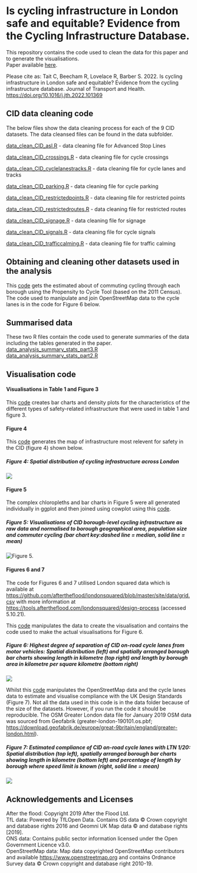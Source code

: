 # Is cycling infrastructure in London safe and equitable? Evidence from the Cycling Infrastructure Database.

This repository contains the code used to clean the data for this paper and to generate the visualisations.  
Paper available [here](https://doi.org/10.1016/j.jth.2022.101369).

Please cite as:
Tait C, Beecham R, Lovelace R, Barber S. 2022. Is cycling infrastructure in London safe and equitable? Evidence from the cycling infrastructure database. Journal of Transport and Health. https://doi.org/10.1016/j.jth.2022.101369

## CID data cleaning code 
The below files show the data cleaning process for each of the 9 CID datasets.  The data cleansed files can be found in the data subfolder.   

[data_clean_CID_asl.R](code/data_clean_CID_asl.R) - data cleaning file for Advanced Stop Lines  

[data_clean_CID_crossings.R](code/data_clean_CID_crossings.R) - data cleaning file for cycle crossings  

[data_clean_CID_cyclelanestracks.R](code/data_clean_CID_cyclelanetracks.R) - data cleaning file for cycle lanes and tracks  

[data_clean_CID_parking.R](code/data_clean_CID_parking.R) - data cleaning file for cycle parking  

[data_clean_CID_restrictedpoints.R](code/data_clean_CID_restrictedpoints.R) - data cleaning file for restricted points  

[data_clean_CID_restrictedroutes.R](code/data_clean_CID_restrictedroutes.R) - data cleaning file for restricted routes  

[data_clean_CID_signage.R](code/data_clean_CID_signage.R) - data cleaning file for signage  

[data_clean_CID_signals.R](code/data_clean_CID_signals.R) - data cleaning file for cycle signals  

[data_clean_CID_trafficcalming.R](code/data_clean_CID_trafficcalming.R) - data cleaning file for traffic calming

## Obtaining and cleaning other datasets used in the analysis  
This [code](code/get_pct_km_cycled.R) gets the estimated about of commuting cycling through each borough using the Propensity to Cycle Tool (based on the 2011 Census). The code used to manipulate and join OpenStreetMap data to the cycle lanes is in the code for Figure 6 below.    
  
## Summarised data
These two R files contain the code used to generate summaries of the data including the tables generated in the paper.  
[data_analysis_summary_stats_part3.R](code/data_analysis_summary_stats_part3.R)  
[data_analysis_summary_stats_part2.R](code/data_analysis_summary_stats_part2.R)
    
## Visualisation code  

#### Visualisations in Table 1 and Figure 3
This [code](code/visualise_characteristics.R) creates bar charts and density plots for the characteristics of the different types of safety-related infrastructure that were used in  table 1 and figure 3. 

#### Figure 4
This [code](code/visualise_all_assets.R) generates the map of infrastructure most relevent for safety in the CID (figure 4) shown below.
##### Figure 4: Spatial distribution of cycling infrastructure across London
![](images/Figure_4_resub.jpeg)

#### Figure 5
The complex chloropleths and bar charts in Figure 5 were all generated individually in ggplot and then joined using cowplot using this
[code](code/visualise_borough_chloropleths.R).
##### Figure 5: Visualisations of CID borough-level cycling infrastructure as raw data and normalised to borough geographical area, population size and commuter cycling (bar chart key:dashed line = median, solid line = mean) 
![Figure 5.](images/fig_5_full.jpeg)

#### Figures 6 and 7
The code for Figures 6 and 7 utilised London squared data which is available at https://github.com/aftertheflood/londonsquared/blob/master/site/data/grid.csv with more information at https://tools.aftertheflood.com/londonsquared/design-process (accessed 5.10.21).

This [code](code/visualise_cyclelanes.R) manipulates the data to create the visualisation and contains the code used to make the actual visualisations for Figure 6.
##### Figure 6: Highest degree of separation of CID on-road cycle lanes from motor vehicles: Spatial distribution (left) and spatially arranged borough bar charts showing length in kilometre (top right) and length by borough area in kilometre per square kilometre (bottom right)
![](images/Figure_6.jpeg) 

Whilst this [code](code/visualise_LTN1_20_compliance.R) manipulates the OpenStreetMap data and the cycle lanes data to estimate and visualise compliance with the UK Design Standards (Figure 7).  Not all the data used in this code is in the data folder because of the size of the datasets.  However, if you run the code it should be reproducible.  The OSM Greater London data file for January 2019 OSM data was sourced from Geofabrik (greater-london-190101.os.pbf; https://download.geofabrik.de/europe/great-9britain/england/greater-london.html).


##### Figure 7: Estimated compliance of CID on-road cycle lanes with LTN 1/20: Spatial distribution (top left), spatially arranged borough bar charts showing length in kilometre (bottom left) and percentage of length by borough where speed limit is known (right, solid line = mean)
![](images/Figure_7.jpeg)
  
  

## Acknowledgements and Licenses
After the flood: Copyright 2019 After the Flood Ltd.  
TfL data: Powered by TfLOpen Data.  Contains OS data © Crown copyright and database rights 2016 and Geomni UK Map data © and database rights [2019].  
ONS data: Contains public sector information licensed under the Open Government Licence v3.0.  
OpenStreetMap data: Map data copyrighted OpenStreetMap contributors and available https://www.openstreetmap.org and contains Ordnance Survey data © Crown copyright and database right 2010-19.




